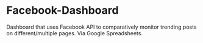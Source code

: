 # Facebook-Dashboard
Dashboard that uses Facebook API to comparatively monitor trending posts on different/multiple pages. Via Google Spreadsheets.
